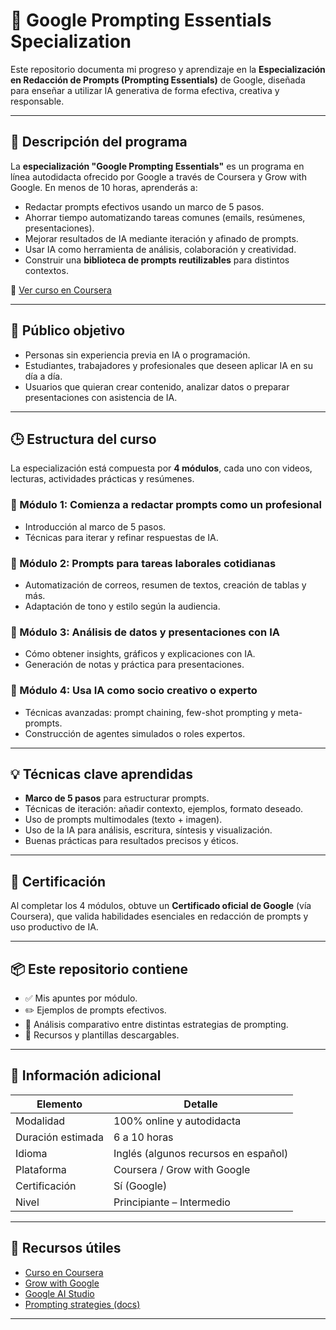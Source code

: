 # 🧠 Google Prompting Essentials Specialization

Este repositorio documenta mi progreso y aprendizaje en la **Especialización en Redacción de Prompts (Prompting Essentials)** de Google, diseñada para enseñar a utilizar IA generativa de forma efectiva, creativa y responsable.

---

## 📘 Descripción del programa

La **especialización "Google Prompting Essentials"** es un programa en línea autodidacta ofrecido por Google a través de Coursera y Grow with Google. En menos de 10 horas, aprenderás a:

- Redactar prompts efectivos usando un marco de 5 pasos.
- Ahorrar tiempo automatizando tareas comunes (emails, resúmenes, presentaciones).
- Mejorar resultados de IA mediante iteración y afinado de prompts.
- Usar IA como herramienta de análisis, colaboración y creatividad.
- Construir una **biblioteca de prompts reutilizables** para distintos contextos.

🔗 [Ver curso en Coursera](https://www.coursera.org/specializations/prompting-essentials-google)

---

## 🎯 Público objetivo

- Personas sin experiencia previa en IA o programación.
- Estudiantes, trabajadores y profesionales que deseen aplicar IA en su día a día.
- Usuarios que quieran crear contenido, analizar datos o preparar presentaciones con asistencia de IA.

---

## 🕒 Estructura del curso

La especialización está compuesta por **4 módulos**, cada uno con videos, lecturas, actividades prácticas y resúmenes.

### 📗 Módulo 1: Comienza a redactar prompts como un profesional
- Introducción al marco de 5 pasos.
- Técnicas para iterar y refinar respuestas de IA.

### 📘 Módulo 2: Prompts para tareas laborales cotidianas
- Automatización de correos, resumen de textos, creación de tablas y más.
- Adaptación de tono y estilo según la audiencia.

### 📙 Módulo 3: Análisis de datos y presentaciones con IA
- Cómo obtener insights, gráficos y explicaciones con IA.
- Generación de notas y práctica para presentaciones.

### 📕 Módulo 4: Usa IA como socio creativo o experto
- Técnicas avanzadas: prompt chaining, few-shot prompting y meta-prompts.
- Construcción de agentes simulados o roles expertos.

---

## 💡 Técnicas clave aprendidas

- **Marco de 5 pasos** para estructurar prompts.
- Técnicas de iteración: añadir contexto, ejemplos, formato deseado.
- Uso de prompts multimodales (texto + imagen).
- Uso de la IA para análisis, escritura, síntesis y visualización.
- Buenas prácticas para resultados precisos y éticos.

---

## 🏅 Certificación

Al completar los 4 módulos, obtuve un **Certificado oficial de Google** (vía Coursera), que valida habilidades esenciales en redacción de prompts y uso productivo de IA.

---

## 📦 Este repositorio contiene

- ✅ Mis apuntes por módulo.
- ✏️ Ejemplos de prompts efectivos.
- 💬 Análisis comparativo entre distintas estrategias de prompting.
- 📄 Recursos y plantillas descargables.

---

## 📌 Información adicional

| Elemento             | Detalle                       |
|----------------------|-------------------------------|
| Modalidad            | 100% online y autodidacta     |
| Duración estimada    | 6 a 10 horas                  |
| Idioma               | Inglés (algunos recursos en español) |
| Plataforma           | Coursera / Grow with Google   |
| Certificación        | Sí (Google)                   |
| Nivel                | Principiante – Intermedio     |

---

## 🔗 Recursos útiles

- [Curso en Coursera](https://www.coursera.org/specializations/prompting-essentials-google)
- [Grow with Google](https://grow.google/prompting-essentials/)
- [Google AI Studio](https://ai.google.dev/)
- [Prompting strategies (docs)](https://ai.google.dev/gemini-api/docs/prompting-strategies)

---


